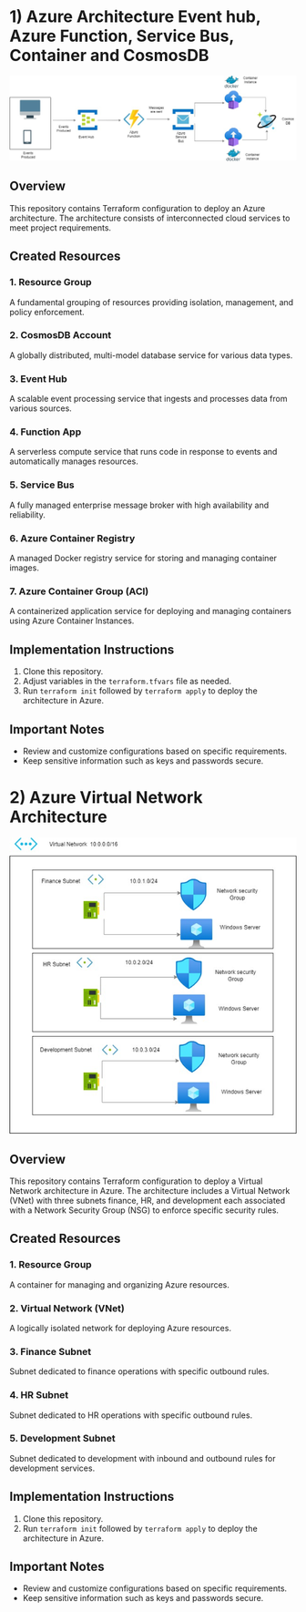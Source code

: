 # 1) Azure Architecture Event hub, Azure Function, Service Bus, Container and CosmosDB

![Azure Architecture](/Azure%20Architecture/Azure%20Architecture1.jpg)

## Overview

This repository contains Terraform configuration to deploy an Azure architecture. The architecture consists of interconnected cloud services to meet project requirements.

## Created Resources

### 1. Resource Group
   A fundamental grouping of resources providing isolation, management, and policy enforcement.

### 2. CosmosDB Account
   A globally distributed, multi-model database service for various data types.

### 3. Event Hub
   A scalable event processing service that ingests and processes data from various sources.

### 4. Function App
   A serverless compute service that runs code in response to events and automatically manages resources.

### 5. Service Bus
   A fully managed enterprise message broker with high availability and reliability.

### 6. Azure Container Registry
   A managed Docker registry service for storing and managing container images.

### 7. Azure Container Group (ACI)
   A containerized application service for deploying and managing containers using Azure Container Instances.

## Implementation Instructions

1. Clone this repository.
2. Adjust variables in the `terraform.tfvars` file as needed.
3. Run `terraform init` followed by `terraform apply` to deploy the architecture in Azure.

## Important Notes

- Review and customize configurations based on specific requirements.
- Keep sensitive information such as keys and passwords secure.


# 2) Azure Virtual Network Architecture

![Virtual Network Architecture](/VNet%20and%20SubNets/VirtualNetwork.jpg)

## Overview

This repository contains Terraform configuration to deploy a Virtual Network architecture in Azure. The architecture includes a Virtual Network (VNet) with three subnets finance, HR, and development each associated with a Network Security Group (NSG) to enforce specific security rules.

## Created Resources

### 1. Resource Group
   A container for managing and organizing Azure resources.

### 2. Virtual Network (VNet)
   A logically isolated network for deploying Azure resources.

### 3. Finance Subnet
   Subnet dedicated to finance operations with specific outbound rules.

### 4. HR Subnet
   Subnet dedicated to HR operations with specific outbound rules.

### 5. Development Subnet
   Subnet dedicated to development with inbound and outbound rules for development services.

## Implementation Instructions

1. Clone this repository.
2. Run `terraform init` followed by `terraform apply` to deploy the architecture in Azure.

## Important Notes

- Review and customize configurations based on specific requirements.
- Keep sensitive information such as keys and passwords secure.
